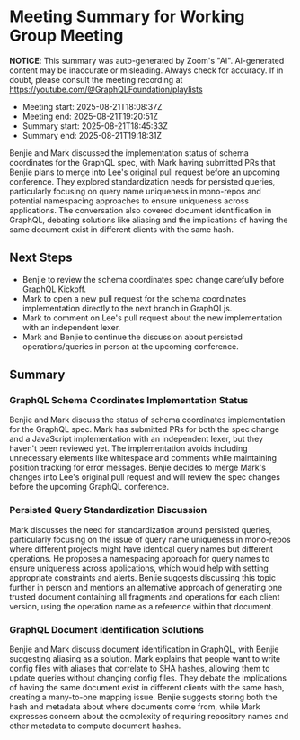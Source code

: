 # Meeting Summary for Working Group Meeting

**NOTICE**: This summary was auto-generated by Zoom's "AI". AI-generated
content may be inaccurate or misleading. Always check for accuracy. If in
doubt, please consult the meeting recording at
https://youtube.com/@GraphQLFoundation/playlists

- Meeting start: 2025-08-21T18:08:37Z
- Meeting end: 2025-08-21T19:20:51Z
- Summary start: 2025-08-21T18:45:33Z
- Summary end: 2025-08-21T19:18:31Z

Benjie and Mark discussed the implementation status of schema coordinates for the GraphQL spec, with Mark having submitted PRs that Benjie plans to merge into Lee's original pull request before an upcoming conference. They explored standardization needs for persisted queries, particularly focusing on query name uniqueness in mono-repos and potential namespacing approaches to ensure uniqueness across applications. The conversation also covered document identification in GraphQL, debating solutions like aliasing and the implications of having the same document exist in different clients with the same hash.

## Next Steps

- Benjie to review the schema coordinates spec change carefully before GraphQL Kickoff.
- Mark to open a new pull request for the schema coordinates implementation directly to the next branch in GraphQLjs.
- Mark to comment on Lee's pull request about the new implementation with an independent lexer.
- Mark and Benjie to continue the discussion about persisted operations/queries in person at the upcoming conference.

## Summary

### GraphQL Schema Coordinates Implementation Status

Benjie and Mark discuss the status of schema coordinates implementation for the GraphQL spec. Mark has submitted PRs for both the spec change and a JavaScript implementation with an independent lexer, but they haven't been reviewed yet. The implementation avoids including unnecessary elements like whitespace and comments while maintaining position tracking for error messages. Benjie decides to merge Mark's changes into Lee's original pull request and will review the spec changes before the upcoming GraphQL conference.

### Persisted Query Standardization Discussion

Mark discusses the need for standardization around persisted queries, particularly focusing on the issue of query name uniqueness in mono-repos where different projects might have identical query names but different operations. He proposes a namespacing approach for query names to ensure uniqueness across applications, which would help with setting appropriate constraints and alerts. Benjie suggests discussing this topic further in person and mentions an alternative approach of generating one trusted document containing all fragments and operations for each client version, using the operation name as a reference within that document.

### GraphQL Document Identification Solutions

Benjie and Mark discuss document identification in GraphQL, with Benjie suggesting aliasing as a solution. Mark explains that people want to write config files with aliases that correlate to SHA hashes, allowing them to update queries without changing config files. They debate the implications of having the same document exist in different clients with the same hash, creating a many-to-one mapping issue. Benjie suggests storing both the hash and metadata about where documents come from, while Mark expresses concern about the complexity of requiring repository names and other metadata to compute document hashes.

